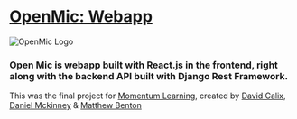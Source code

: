 # [OpenMic: Webapp](Https://open-mic.netlify.app/)
![OpenMic Logo](https://team-open-mic.s3.amazonaws.com/uploads/Openmic_logo.png "OpenMic Logo")
### Open Mic is webapp built with React.js in the frontend, right along with the backend API built with Django Rest Framework. 

This was the final project for [Momentum Learning](https://www.momentumlearn.com/), created by [David Calix](https://github.com/calixd7), [Daniel Mckinney](https://github.com/adrmckinney) & [Matthew Benton](https://github.com/matthewbenton224)